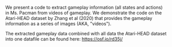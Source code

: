 We present a code to extract gameplay information (all states and actions) in Ms. Pacman from videos of gameplay. We demonstrate the code on the Atari-HEAD dataset by Zhang et al (2020) that provides the gameplay information as a series of images (AKA, "videos").

The extracted gameplay data combined with all data the Atari-HEAD dataset into one datafile can be found here: https://osf.io/rd35j/
